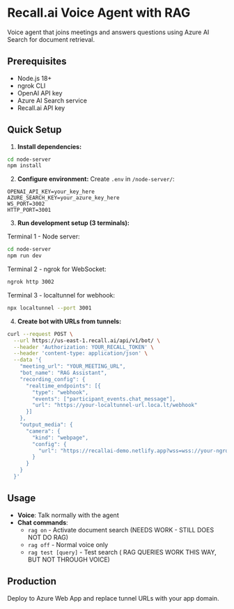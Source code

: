 # Recall.ai Voice Agent with RAG

Voice agent that joins meetings and answers questions using Azure AI Search for document retrieval.

## Prerequisites

- Node.js 18+
- ngrok CLI
- OpenAI API key
- Azure AI Search service
- Recall.ai API key

## Quick Setup

1. **Install dependencies:**
```bash
cd node-server
npm install
```

2. **Configure environment:**
Create `.env` in `/node-server/`:
```env
OPENAI_API_KEY=your_key_here
AZURE_SEARCH_KEY=your_azure_key_here
WS_PORT=3002
HTTP_PORT=3001
```

3. **Run development setup (3 terminals):**

Terminal 1 - Node server:
```bash
cd node-server
npm run dev
```

Terminal 2 - ngrok for WebSocket:
```bash
ngrok http 3002
```

Terminal 3 - localtunnel for webhook:
```bash
npx localtunnel --port 3001
```

4. **Create bot with URLs from tunnels:**
```bash
curl --request POST \
  --url https://us-east-1.recall.ai/api/v1/bot/ \
  --header 'Authorization: YOUR_RECALL_TOKEN' \
  --header 'content-type: application/json' \
  --data '{
    "meeting_url": "YOUR_MEETING_URL",
    "bot_name": "RAG Assistant",
    "recording_config": {
      "realtime_endpoints": [{
        "type": "webhook",
        "events": ["participant_events.chat_message"],
        "url": "https://your-localtunnel-url.loca.lt/webhook"
      }]
    },
    "output_media": {
      "camera": {
        "kind": "webpage",
        "config": {
          "url": "https://recallai-demo.netlify.app?wss=wss://your-ngrok-url.ngrok-free.app"
        }
      }
    }
  }'
```

## Usage

- **Voice**: Talk normally with the agent
- **Chat commands**:
  - `rag on` - Activate document search (NEEDS WORK - STILL DOES NOT DO RAG)
  - `rag off` - Normal voice only
  - `rag test [query]` - Test search ( RAG QUERIES WORK THIS WAY, BUT NOT THROUGH VOICE)

## Production

Deploy to Azure Web App and replace tunnel URLs with your app domain.
